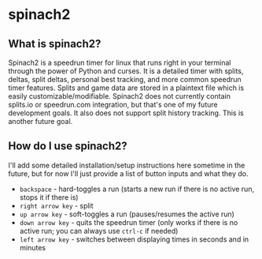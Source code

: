 # spinach2
## What is spinach2?
Spinach2 is a speedrun timer for linux that runs right in your terminal through the power of Python and curses. It is a detailed timer with splits, deltas, split deltas, personal best tracking, and more common speedrun timer features. Splits and game data are stored in a plaintext file which is easily customizable/modifiable. Spinach2 does not currently contain splits.io or speedrun.com integration, but that's one of my future development goals. It also does not support split history tracking. This is another future goal.

## How do I use spinach2?
I'll add some detailed installation/setup instructions here sometime in the future, but for now I'll just provide a list of button inputs and what they do.

- `backspace` - hard-toggles a run (starts a new run if there is no active run, stops it if there is)
- `right arrow key` - split
- `up arrow key` - soft-toggles a run (pauses/resumes the active run)
- `down arrow key` - quits the speedrun timer (only works if there is no active run; you can always use `ctrl-c` if needed)
- `left arrow key` - switches between displaying times in seconds and in minutes
